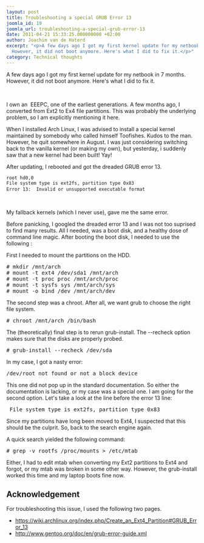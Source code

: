 ```yaml
---
layout: post
title: Troubleshooting a special GRUB Error 13
joomla_id: 19
joomla_url: troubleshooting-a-special-grub-error-13
date: 2011-04-21 15:33:25.000000000 +02:00
author: Joachim van de Haterd
excerpt: "<p>A few days ago I got my first kernel update for my netbook in 7 months.
  However, it did not boot anymore. Here's what I did to fix it.</p>"
category: Technical thoughts
---
```

<p>A few days ago I got my first kernel update for my netbook in 7 months. However, it did not boot anymore. Here's what I did to fix it.</p>

<p> </p>
<p>I own an &nbsp;EEEPC, one of the earliest generations. A few months ago, I converted from Ext2 to Ex4 file partitions. This was probably the underlying problem, so I am explicitly mentioning it here.</p>
<p>When I installed Arch Linux, I was advised to install a special kernel maintained by somebody who called himself Toofishes. Kudos to the man. However, he quit somewhere in August. I was just considering switching back to the vanilla kernel (or making my own), but yesterday, i suddenly saw that a new kernel had been built! Yay!</p>
<p>After updating, I rebooted and got the dreaded GRUB error 13.</p>
<pre><samp><code>root hd0,0</code></samp><samp><code><br />File system type is ext2fs, partition type 0x83</code></samp><samp><code><br />Error 13:  Invalid or unsupported executable format</code> </samp>
</pre>
&nbsp;
<p>My fallback kernels (which I never use), gave me the same error.</p>
<p>Before panicking, I googled the dreaded error 13 and I was not too suprised to find many results. All I needed, was a boot disk, and a healthy dose of command line magic. After booting the boot disk, I needed to use the following :</p>
<p>First I needed to mount the partitions on the HDD.</p>
<pre># mkdir /mnt/arch<br /># mount -t ext4 /dev/sda1 /mnt/arch<br /># mount -t proc proc /mnt/arch/proc<br /># mount -t sysfs sys /mnt/arch/sys<br /># mount -o bind /dev /mnt/arch/dev</pre>
<p>The second step was a chroot. After all, we want grub to choose the right file system.</p>
<pre># chroot /mnt/arch /bin/bash</pre>
<p>The (theoretically) final step is to rerun grub-install. The --recheck option makes sure that the disks are properly probed.</p>
<pre># grub-install --recheck /dev/sda</pre>
<p>In my case, I got a nasty error:</p>
<pre>/dev/root not found or not a block device</pre>
<p>This one did not pop up in the standard documentation. So either the documentation is lacking, or my case was a special one. I am going for the second option. Let's take a look at the line before the error 13 line:</p>
<pre>&nbsp;File system type is ext2fs, partition type 0x83</pre>
<p>Since my partitions have long been moved to Ext4, I suspected that this should be the culprit. So, back to the search engine again.</p>
<p>A quick search yielded the following command:</p>
<pre># grep -v rootfs /proc/mounts &gt; /etc/mtab</pre>
<p>Either, I had to edit mtab when converting my Ext2 partitions to Ext4 and forgot, or my mtab was broken in some other way. However, the grub-install worked this time and my laptop boots fine now.</p>
<h2>Acknowledgement</h2>
<p>For troubleshooting this issue, I used the following two pages.</p>
<ul>
<li><a href="https://wiki.archlinux.org/index.php/Create_an_Ext4_Partition#GRUB_Error_13" target="_blank">https://wiki.archlinux.org/index.php/Create_an_Ext4_Partition#GRUB_Error_13</a></li>
<li><a href="http://www.gentoo.org/doc/en/grub-error-guide.xml" target="_blank">http://www.gentoo.org/doc/en/grub-error-guide.xml</a></li>
</ul>
